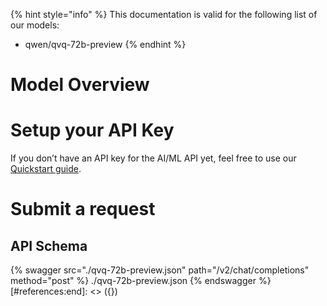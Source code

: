 [#references:start]: <> ({ "template": "openapi" })
{% hint style="info" %}
This documentation is valid for the following list of our models:
* qwen/qvq-72b-preview
{% endhint %}

# Model Overview


# Setup your API Key
If you don’t have an API key for the AI/ML API yet, feel free to use our [Quickstart guide](https://docs.aimlapi.com/quickstart/setting-up).

# Submit a request
## API Schema
{% swagger src="./qvq-72b-preview.json" path="/v2/chat/completions" method="post" %}
./qvq-72b-preview.json
{% endswagger %}
[#references:end]: <> ({})